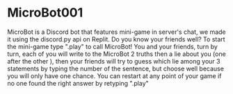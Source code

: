 # MicroBot001
 MicroBot is a Discord bot that features mini-game in server's chat, we made it using the discord.py api on Replit.
 Do you know your friends well? To start the mini-game type ".play" to call MicroBot!
 You and your friends, turn by turn, each of you will  write to the MicroBot 2 truths then a lie about you  (one after the other ), then your friends will try to guess which  lie among your 3 statements by typing the number of the  sentence, but choose well because you will only have one  chance.
 You can restart at any point of your game if no one found the right answer by retyping ".play"

